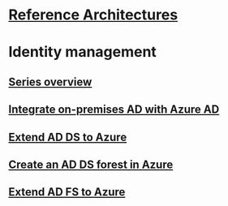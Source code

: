 # [Reference Architectures](/azure/architecture)
# Identity management
## [Series overview](./index.md)
## [Integrate on-premises AD with Azure AD](./azure-ad.md)
## [Extend AD DS to Azure](./adds-extend-domain.md)
## [Create an AD DS forest in Azure](./adds-forest.md)
## [Extend AD FS to Azure](./adfs.md)
